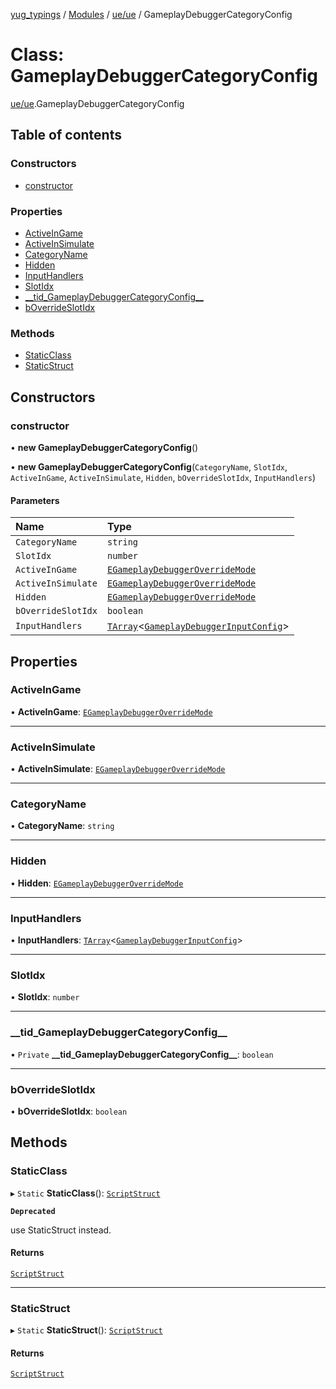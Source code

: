 [yug_typings](../README.md) / [Modules](../modules.md) / [ue/ue](../modules/ue_ue.md) / GameplayDebuggerCategoryConfig

# Class: GameplayDebuggerCategoryConfig

[ue/ue](../modules/ue_ue.md).GameplayDebuggerCategoryConfig

## Table of contents

### Constructors

- [constructor](ue_ue.GameplayDebuggerCategoryConfig.md#constructor)

### Properties

- [ActiveInGame](ue_ue.GameplayDebuggerCategoryConfig.md#activeingame)
- [ActiveInSimulate](ue_ue.GameplayDebuggerCategoryConfig.md#activeinsimulate)
- [CategoryName](ue_ue.GameplayDebuggerCategoryConfig.md#categoryname)
- [Hidden](ue_ue.GameplayDebuggerCategoryConfig.md#hidden)
- [InputHandlers](ue_ue.GameplayDebuggerCategoryConfig.md#inputhandlers)
- [SlotIdx](ue_ue.GameplayDebuggerCategoryConfig.md#slotidx)
- [\_\_tid\_GameplayDebuggerCategoryConfig\_\_](ue_ue.GameplayDebuggerCategoryConfig.md#__tid_gameplaydebuggercategoryconfig__)
- [bOverrideSlotIdx](ue_ue.GameplayDebuggerCategoryConfig.md#boverrideslotidx)

### Methods

- [StaticClass](ue_ue.GameplayDebuggerCategoryConfig.md#staticclass)
- [StaticStruct](ue_ue.GameplayDebuggerCategoryConfig.md#staticstruct)

## Constructors

### constructor

• **new GameplayDebuggerCategoryConfig**()

• **new GameplayDebuggerCategoryConfig**(`CategoryName`, `SlotIdx`, `ActiveInGame`, `ActiveInSimulate`, `Hidden`, `bOverrideSlotIdx`, `InputHandlers`)

#### Parameters

| Name | Type |
| :------ | :------ |
| `CategoryName` | `string` |
| `SlotIdx` | `number` |
| `ActiveInGame` | [`EGameplayDebuggerOverrideMode`](../enums/ue_ue.EGameplayDebuggerOverrideMode.md) |
| `ActiveInSimulate` | [`EGameplayDebuggerOverrideMode`](../enums/ue_ue.EGameplayDebuggerOverrideMode.md) |
| `Hidden` | [`EGameplayDebuggerOverrideMode`](../enums/ue_ue.EGameplayDebuggerOverrideMode.md) |
| `bOverrideSlotIdx` | `boolean` |
| `InputHandlers` | [`TArray`](../interfaces/ue_puerts.TArray.md)<[`GameplayDebuggerInputConfig`](ue_ue.GameplayDebuggerInputConfig.md)\> |

## Properties

### ActiveInGame

• **ActiveInGame**: [`EGameplayDebuggerOverrideMode`](../enums/ue_ue.EGameplayDebuggerOverrideMode.md)

___

### ActiveInSimulate

• **ActiveInSimulate**: [`EGameplayDebuggerOverrideMode`](../enums/ue_ue.EGameplayDebuggerOverrideMode.md)

___

### CategoryName

• **CategoryName**: `string`

___

### Hidden

• **Hidden**: [`EGameplayDebuggerOverrideMode`](../enums/ue_ue.EGameplayDebuggerOverrideMode.md)

___

### InputHandlers

• **InputHandlers**: [`TArray`](../interfaces/ue_puerts.TArray.md)<[`GameplayDebuggerInputConfig`](ue_ue.GameplayDebuggerInputConfig.md)\>

___

### SlotIdx

• **SlotIdx**: `number`

___

### \_\_tid\_GameplayDebuggerCategoryConfig\_\_

• `Private` **\_\_tid\_GameplayDebuggerCategoryConfig\_\_**: `boolean`

___

### bOverrideSlotIdx

• **bOverrideSlotIdx**: `boolean`

## Methods

### StaticClass

▸ `Static` **StaticClass**(): [`ScriptStruct`](ue_ue.ScriptStruct.md)

**`Deprecated`**

use StaticStruct instead.

#### Returns

[`ScriptStruct`](ue_ue.ScriptStruct.md)

___

### StaticStruct

▸ `Static` **StaticStruct**(): [`ScriptStruct`](ue_ue.ScriptStruct.md)

#### Returns

[`ScriptStruct`](ue_ue.ScriptStruct.md)
